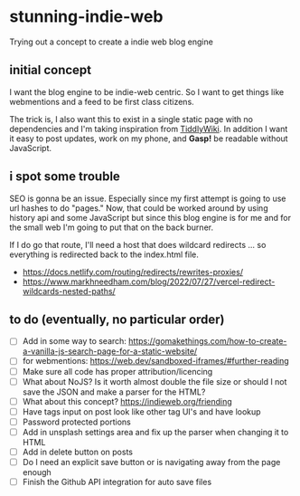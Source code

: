 # stunning-indie-web
Trying out a concept to create a indie web blog engine

 ## initial concept
 I want the blog engine to be indie-web centric. So I want to get things
 like webmentions and a feed to be first class citizens.
 
 The trick is, I also want this to exist in a single static page with no dependencies and I'm taking inspiration from [TiddlyWiki](https://tiddlywiki.com/dev/static/TiddlyWiki.html). In addition I want it easy to post updates, work on my phone, and **Gasp!**
 be readable without JavaScript.

## i spot some trouble
SEO is gonna be an issue. Especially since my first attempt is going to use 
url hashes to do "pages." Now, that could be worked around by using history api
and some JavaScript but since this blog engine is for me and for the small web I'm going 
to put that on the back burner.

If I do go that route, I'll need a host that does wildcard redirects ...
so everything is redirected back to the index.html file.

 - https://docs.netlify.com/routing/redirects/rewrites-proxies/
 - https://www.markhneedham.com/blog/2022/07/27/vercel-redirect-wildcards-nested-paths/
 
 ## to do (eventually, no particular order)
 
 - [ ] Add in some way to search: https://gomakethings.com/how-to-create-a-vanilla-js-search-page-for-a-static-website/
 - [ ] for webmentions: https://web.dev/sandboxed-iframes/#further-reading
 - [ ] Make sure all code has proper attribution/licencing
 - [ ] What about NoJS? Is it worth almost double the file size or should I not save the JSON and make a parser for the HTML?
 - [ ] What about this concept? https://indieweb.org/friending
 - [ ] Have tags input on post look like other tag UI's and have lookup
 - [ ] Password protected portions
 - [ ] Add in unsplash settings area and fix up the parser when changing it to HTML
 - [ ] Add in delete button on posts
 - [ ] Do I need an explicit save button or is navigating away from the page enough
 - [ ] Finish the Github API integration for auto save files
